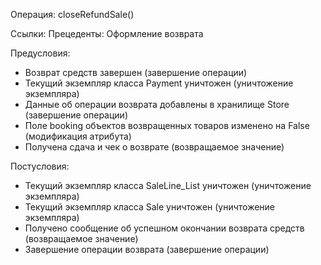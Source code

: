 Операция: closeRefundSale()

Ссылки: Прецеденты: Оформление возврата

Предусловия:

- Возврат средств завершен (завершение операции)
- Текущий экземпляр класса Payment уничтожен (уничтожение экземпляра)
- Данные об операции возврата добавлены в хранилище Store (завершение операции)
- Поле booking объектов возвращенных товаров изменено на False (модификация атрибута)
- Получена сдача и чек о возврате (возвращаемое значение)

Постусловия:

- Текущий экземпляр класса SaleLine_List уничтожен (уничтожение экземпляра)
- Текущий экземпляр класса Sale уничтожен (уничтожение экземпляра)
- Получено сообщение об успешном окончании возврата средств (возвращаемое значение)
- Завершение операции возврата (завершение операции)
